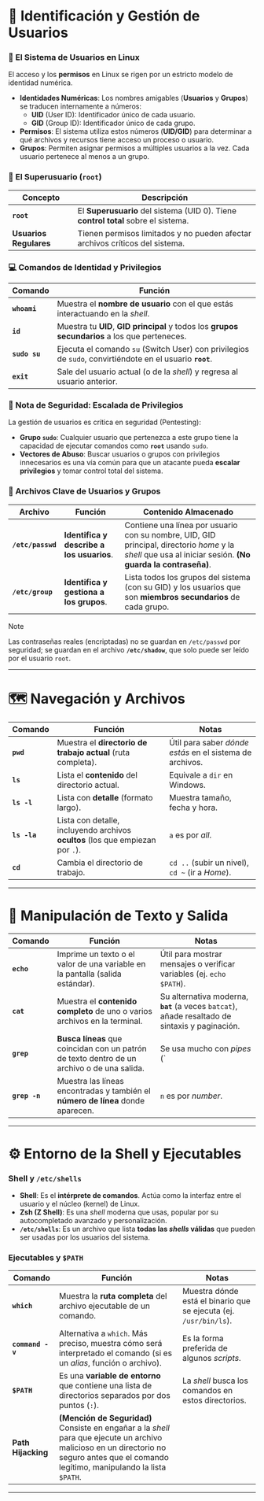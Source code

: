 # 👤 Identificación y Gestión de Usuarios

### 🔐 El Sistema de Usuarios en Linux
El acceso y los **permisos** en Linux se rigen por un estricto modelo de identidad numérica.
- **Identidades Numéricas**: Los nombres amigables (**Usuarios** y **Grupos**) se traducen internamente a números:
    - **UID** (User ID): Identificador único de cada usuario.
    - **GID** (Group ID): Identificador único de cada grupo.
- **Permisos**: El sistema utiliza estos números (**UID/GID**) para determinar a qué archivos y recursos tiene acceso un proceso o usuario.
- **Grupos**: Permiten asignar permisos a múltiples usuarios a la vez. Cada usuario pertenece al menos a un grupo.
### 👑 El Superusuario (`root`)
| **Concepto**           | **Descripción**                                                                    |
| ---------------------- | ---------------------------------------------------------------------------------- |
| **`root`**             | El **Superusuario** del sistema (UID 0). Tiene **control total** sobre el sistema. |
| **Usuarios Regulares** | Tienen permisos limitados y no pueden afectar archivos críticos del sistema.       |
### 💻 Comandos de Identidad y Privilegios
| **Comando**   | **Función**                                                                                               |
| ------------- | --------------------------------------------------------------------------------------------------------- |
| **`whoami`**  | Muestra el **nombre de usuario** con el que estás interactuando en la _shell_.                            |
| **`id`**      | Muestra tu **UID**, **GID principal** y todos los **grupos secundarios** a los que perteneces.            |
| **`sudo su`** | Ejecuta el comando `su` (Switch User) con privilegios de `sudo`, convirtiéndote en el usuario **`root`**. |
| **`exit`**    | Sale del usuario actual (o de la _shell_) y regresa al usuario anterior.                                  |
### 🚨 Nota de Seguridad: Escalada de Privilegios
La gestión de usuarios es crítica en seguridad (Pentesting):
- **Grupo `sudo`**: Cualquier usuario que pertenezca a este grupo tiene la capacidad de ejecutar comandos como **`root`** usando `sudo`.
- **Vectores de Abuso**: Buscar usuarios o grupos con privilegios innecesarios es una vía común para que un atacante pueda **escalar privilegios** y tomar control total del sistema.
### 📁 Archivos Clave de Usuarios y Grupos
| **Archivo**       | **Función**                               | **Contenido Almacenado**                                                                                                                                   |
| ----------------- | ----------------------------------------- | ---------------------------------------------------------------------------------------------------------------------------------------------------------- |
| **`/etc/passwd`** | **Identifica y describe a los usuarios**. | Contiene una línea por usuario con su nombre, UID, GID principal, directorio _home_ y la _shell_ que usa al iniciar sesión. **(No guarda la contraseña)**. |
| **`/etc/group`**  | **Identifica y gestiona a los grupos**.   | Lista todos los grupos del sistema (con su GID) y los usuarios que son **miembros secundarios** de cada grupo.                                             |
>[!Note] 
>Las contraseñas reales (encriptadas) no se guardan en `/etc/passwd` por seguridad; se guardan en el archivo **`/etc/shadow`**, que solo puede ser leído por el usuario `root`.

---
# 🗺️ Navegación y Archivos
| **Comando**  | **Función**                                                                    | **Notas**                                                |
| ------------ | ------------------------------------------------------------------------------ | -------------------------------------------------------- |
| **`pwd`**    | Muestra el **directorio de trabajo actual** (ruta completa).                   | Útil para saber _dónde estás_ en el sistema de archivos. |
| **`ls`**     | Lista el **contenido** del directorio actual.                                  | Equivale a `dir` en Windows.                             |
| **`ls -l`**  | Lista con **detalle** (formato largo).                                         | Muestra tamaño, fecha y hora.                            |
| **`ls -la`** | Lista con detalle, incluyendo archivos **ocultos** (los que empiezan por `.`). | `a` es por _all_.                                        |
| **`cd`**     | Cambia el directorio de trabajo.                                               | `cd ..` (subir un nivel), `cd ~` (ir a _Home_).          |

---
# 📝 Manipulación de Texto y Salida
| **Comando**   | **Función**                                                                                 | **Notas**                                                                                       |
| ------------- | ------------------------------------------------------------------------------------------- | ----------------------------------------------------------------------------------------------- |
| **`echo`**    | Imprime un texto o el valor de una variable en la pantalla (salida estándar).               | Útil para mostrar mensajes o verificar variables (ej. `echo $PATH`).                            |
| **`cat`**     | Muestra el **contenido completo** de uno o varios archivos en la terminal.                  | Su alternativa moderna, **`bat`** (a veces `batcat`), añade resaltado de sintaxis y paginación. |
| **`grep`**    | **Busca líneas** que coincidan con un patrón de texto dentro de un archivo o de una salida. | Se usa mucho con _pipes_ (`                                                                     |
| **`grep -n`** | Muestra las líneas encontradas y también el **número de línea** donde aparecen.             | `n` es por _number_.                                                                            |

---
# ⚙️ Entorno de la Shell y Ejecutables

### Shell y `/etc/shells`
- **Shell**: Es el **intérprete de comandos**. Actúa como la interfaz entre el usuario y el núcleo (kernel) de Linux.
- **Zsh (Z Shell)**: Es una _shell_ moderna que usas, popular por su autocompletado avanzado y personalización.
- **`/etc/shells`**: Es un archivo que lista **todas las _shells_ válidas** que pueden ser usadas por los usuarios del sistema.
### Ejecutables y `$PATH`
| **Comando**        | **Función**                                                                                                                                                                               | **Notas**                                                         |
| ------------------ | ----------------------------------------------------------------------------------------------------------------------------------------------------------------------------------------- | ----------------------------------------------------------------- |
| **`which`**        | Muestra la **ruta completa** del archivo ejecutable de un comando.                                                                                                                        | Muestra dónde está el binario que se ejecuta (ej. `/usr/bin/ls`). |
| **`command -v`**   | Alternativa a `which`. Más preciso, muestra cómo será interpretado el comando (si es un _alias_, función o archivo).                                                                      | Es la forma preferida de algunos _scripts_.                       |
| **`$PATH`**        | Es una **variable de entorno** que contiene una lista de directorios separados por dos puntos (`:`).                                                                                      | La _shell_ busca los comandos en estos directorios.               |
| **Path Hijacking** | **(Mención de Seguridad)** Consiste en engañar a la _shell_ para que ejecute un archivo malicioso en un directorio no seguro antes que el comando legítimo, manipulando la lista `$PATH`. |                                                                   

---
